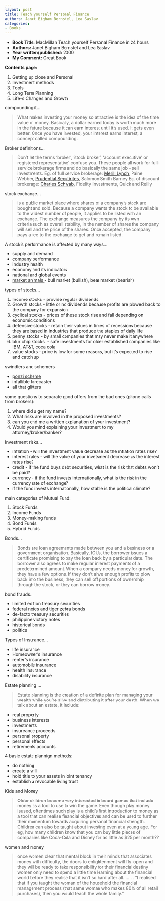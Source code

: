```yaml
---
layout: post
title: Teach yourself Personal Finance
authors: Janet Bigham Bernstel, Lea Saslav
categories:
- Books
---
```


- **Book Title:** MacMillan Teach yourself Personal Finance in 24 hours
- **Authors:** Janet Bigham Bernstel and Lea Saslav
- **Year written/published:** 2000
- **My Comment:** Great Book

**Contents page:**

1. Getting up close and Personal
2. Investment methods
3. Tools
4. Long Term Planning
5. Life-s Changes and Growth

compounding it…

> What makes investing your money so attractive is the idea of the time value of money. Basically, a dollar earned today is worth much more in the future because it can earn interest until it’s used. It gets even better. Once you have invested, your interest earns interest, a concept called compounding.

Broker definitions…

> Don’t let the terms ‘broker’, ’stock broker’, ‘account executive’ or registered representative’ confuse you. These people all work for full-service brokerage firms and do basically the same job - sell investments. Eg. of full service brokerage: [Merill Lynch](http://www.ml.com/index.asp?id=7695_15125_17454), Paine Webber, [Prudential Secutirites](http://www.prudential.com/view/page), Salomon Smith Barney Eg. of discount brokerage: [Charles Schwab](http://www.schwab.com/), Fidelity Investments, Quick and Reilly

stock exchange…

> is a public market place where shares of a company’s stock are bought and sold. Because a company wants the stock to be available to the widest number of people, it applies to be listed with an exchange. The exchange measures the company by its own criteria such as overall stability, in the number of shares the company will sell and the price of the shares. Once accepted, the company pays a fee to the exchange to get and remain listed.

A stock’s performance is affected by many ways…

- supply and demand
- company performance
- industry health
- economy and its indicators
- national and global events
- [market animals ](http://en.wikipedia.org/wiki/Bull_market)- bull market (bullish), bear market (bearish)

types of stocks…

1. Income stocks - provide regular dividends
2. Growth stocks - little or no dividends because profits are plowed back to the company for expansion
3. cyclical stocks - prices of these stock rise and fall depending on economic conditions
4. defensive stocks - retain their values in times of recessions because they are based in industries that produce the staples of daily life
5. penny stocks - by small companies that may never make it anywhere
6. blur chip stocks  - safe investments for older established companies like IBM, AT&T, coca cola
7. value stocks - price is low for some reasons, but it’s expected to rise and catch up

swindlers and schemers

- [ponzi scheme](http://en.wikipedia.org/wiki/Ponzi_scheme)
- infallible forecaster
- all that glitters

some questions to separate good offers from the bad ones (phone calls from brokers):

1. where did u get my name?
2. What risks are involved in the proposed investments?
3. can you end me a written explanation of your investment?
4. Would you mind explaining your investment to my attorney/broker/banker?

Investment risks…

- inflation - will the investment value decrease as the inflation rates rise?
- interest rates - will the value of your invetsment decrease as the interest rates rise?
- credit - if the fund buys debt securities, what is the risk that debts won’t be paid?
- currency - if the fund invests internationally, what is the risk in the currency rate of exchange?
- if the fund invests internationally, how stable is the political climate?

main categories of Mutual Fund:
1. Stock Funds
2. Income Funds
3. Money-making funds
4. Bond Funds
5. Hybrid Funds

Bonds…

> Bonds are loan agreements made between you and a business or a government organisation. Basically, IOUs, the borrower issues a certificate promising to pay the loan back by a particular date. The borrower also agrees to make regular interest payments of a predetermined amount. When a company needs money for growth, they have a few options. If they don’t ahve enough profits to plow back into the business, they can sell off portions of ownership through the stock, or they can borrow money.

bond frauds…

- limited edition treasury securities
- federal notes and tiger zebra bonds
- de-facto treasury securities
- philippine victory notes
- historical bonds
- politics

Types of Insurance…

- life insurance
- Homeowner’s insurance
- renter’s insurance
- automobile insurance
- health insurance
- disability insurance

Estate planning …

> Estate planning is the creation of a definite plan for managing your wealth while you’re alive and distributing it after your death. When we talk about an estate, it include:

- real property
- business interests
- investments
- insureance proceeds
- personal property
- personal effects
- retirements accounts

4 basic estate plannign methods:

- do nothing
- create a will
- hold title to your assets in joint tenancy
- establish a revocable living trust

Kids and Money

> Older children become very interested in board games that include money as a tool to use to win the game. Even though play money isused, oftentimes such play is a child’s first introduction to money as a tool that can realise financial objectives and can be used to further their momentum towards acquiring personal financial strength. Children can also be taught about investing even at a young age. For eg, how many children know that you can buy little pieces of companies like Coca-Cola and Disney for as little as $25 per month??

women and money

> once women clear that mental block in their minds that associates money with difficulty, the doors to enlightenment will fly  open and they will be ready to take responsibility for their financial destiny women only need to spend a little time learning about the financial world before they realise that it isn’t so hard after all. … … “I realised that if you taught the woman of the household the financial management process (that same woman who makes 80% of all retail purchases), then you would teach the whole family.”
